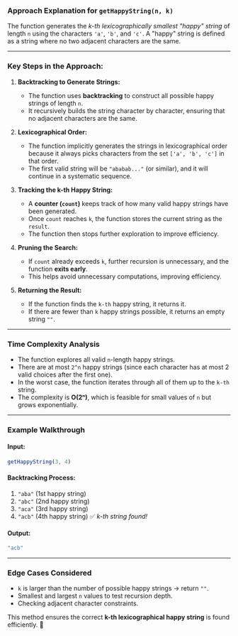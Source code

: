 ### Approach Explanation for `getHappyString(n, k)`

The function generates the *k-th lexicographically smallest "happy" string* of length `n` using the characters `'a'`, `'b'`, and `'c'`. A "happy" string is defined as a string where no two adjacent characters are the same.

---

### **Key Steps in the Approach:**

1. **Backtracking to Generate Strings:**
   - The function uses **backtracking** to construct all possible happy strings of length `n`.
   - It recursively builds the string character by character, ensuring that no adjacent characters are the same.

2. **Lexicographical Order:**
   - The function implicitly generates the strings in lexicographical order because it always picks characters from the set `['a', 'b', 'c']` in that order.
   - The first valid string will be `"ababab..."` (or similar), and it will continue in a systematic sequence.

3. **Tracking the k-th Happy String:**
   - A **counter (`count`)** keeps track of how many valid happy strings have been generated.
   - Once `count` reaches `k`, the function stores the current string as the `result`.
   - The function then stops further exploration to improve efficiency.

4. **Pruning the Search:**
   - If `count` already exceeds `k`, further recursion is unnecessary, and the function **exits early**.
   - This helps avoid unnecessary computations, improving efficiency.

5. **Returning the Result:**
   - If the function finds the `k-th` happy string, it returns it.
   - If there are fewer than `k` happy strings possible, it returns an empty string `""`.

---

### **Time Complexity Analysis**
- The function explores all valid `n`-length happy strings.
- There are at most `2^n` happy strings (since each character has at most 2 valid choices after the first one).
- In the worst case, the function iterates through all of them up to the `k-th` string.
- The complexity is **O(2ⁿ)**, which is feasible for small values of `n` but grows exponentially.

---

### **Example Walkthrough**
#### Input: 
```js
getHappyString(3, 4)
```
#### Backtracking Process:
1. `"aba"` (1st happy string)
2. `"abc"` (2nd happy string)
3. `"aca"` (3rd happy string)
4. `"acb"` (4th happy string) ✅ *k-th string found!*

#### Output:
```js
"acb"
```

---

### **Edge Cases Considered**
- `k` is larger than the number of possible happy strings → return `""`.
- Smallest and largest `n` values to test recursion depth.
- Checking adjacent character constraints.

This method ensures the correct **k-th lexicographical happy string** is found efficiently. 🚀
